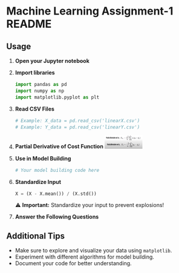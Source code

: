 # Machine Learning Assignment-1 README

## Usage

1. **Open your Jupyter notebook**
2. **Import libraries**
    ```python
    import pandas as pd
    import numpy as np
    import matplotlib.pyplot as plt
    ```
3. **Read CSV Files**
    ```python
    # Example: X_data = pd.read_csv('linearX.csv')
    # Example: Y_data = pd.read_csv('linearY.csv')
    ```
4. **Partial Derivative of Cost Function**
    <img src="drv_ML.png" width="100px">

5. **Use in Model Building**
    ```python
    # Your model building code here
    ```
6. **Standardize Input**
    ```python
    X = (X - X.mean()) / (X.std())
    ```
    ⚠️ **Important:** Standardize your input to prevent explosions!
    
7. **Answer the Following Questions**

## Additional Tips

- Make sure to explore and visualize your data using `matplotlib`.
- Experiment with different algorithms for model building.
- Document your code for better understanding.


